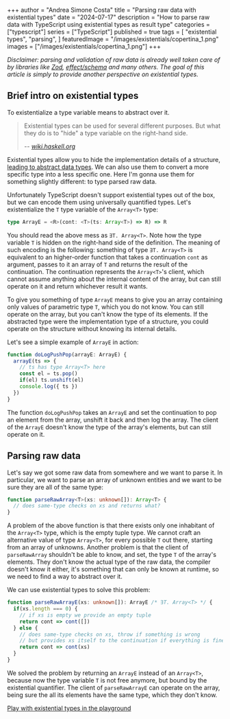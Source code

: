 +++
author = "Andrea Simone Costa"
title = "Parsing raw data with existential types"
date = "2024-07-17"
description = "How to parse raw data with TypeScript using existential types as result type"
categories = ["typescript"]
series = ["TypeScript"]
published = true
tags = [
    "existential types",
    "parsing",
]
featuredImage = "/images/existentials/copertina_1.png"
images = ["/images/existentials/copertina_1.png"]
+++

_Disclaimer: parsing and validation of raw data is already well taken care of by libraries like [Zod](https://zod.dev/), [effect/schema](https://github.com/Effect-TS/effect/tree/main/packages/schema) and many others. The goal of this article is simply to provide another perspective on existential types._

## Brief intro on existential types

To existentialize a type variable means to abstract over it.

> Existential types can be used for several different purposes. But what they do is to "hide" a type variable on the right-hand side.
>
> -- <cite>[wiki.haskell.org](https://wiki.haskell.org/Existential_type)</cite>

Existential types allow you to hide the implementation details of a structure, [leading to abstract data types](https://homepages.inf.ed.ac.uk/gdp/publications/Abstract_existential.pdf). We can also use them to convert a more specific type into a less specific one. Here I'm gonna use them for something slightly different: to type parsed raw data.

Unfortunately TypeScript doesn't support existential types out of the box, but we can encode them using universally quantified types. Let's existentialize the `T` type variable of the `Array<T>` type:

```typescript
type ArrayE = <R>(cont: <T>(ts: Array<T>) => R) => R
```

You should read the above mess as `∃T. Array<T>`. Note how the type variable `T` is hidden on the right-hand side of the definition. The meaning of such encoding is the following: something of type `∃T. Array<T>` is equivalent to an higher-order function that takes a continuation `cont` as argument, passes to it an array of `T` and returns the result of the continuation. The continuation represents the `Array<T>`'s client, which cannot assume anything about the internal content of the array, but can still operate on it and return whichever result it wants.

To give you something of type `ArrayE` means to give you an array containing only values of parametric type `T`, which you do not know. You can still operate on the array, but you can't know the type of its elements. If the abstracted type were the implementation type of a structure, you could operate on the structure without knowing its internal details.

Let's see a simple example of `ArrayE` in action:

```typescript
function doLogPushPop(arrayE: ArrayE) {
  arrayE(ts => {
    // ts has type Array<T> here
    const el = ts.pop()
    if(el) ts.unshift(el)
    console.log({ ts })
  })
}
```

The function `doLogPushPop` takes an `ArrayE` and set the continuation to pop an element from the array, unshift it back and then log the array. The client of the `ArrayE` doesn't know the type of the array's elements, but can still operate on it.

## Parsing raw data

Let's say we got some raw data from somewhere and we want to parse it. In particular, we want to parse an array of unknown entities and we want to be sure they are all of the same type:

```typescript
function parseRawArray<T>(xs: unknown[]): Array<T> {
  // does same-type checks on xs and returns what?
}
```

A problem of the above function is that there exists only one inhabitant of the `Array<T>` type, which is the empty tuple type. We cannot craft an alternative value of type `Array<T>`, for every possible `T` out there, starting from an array of unknowns. Another problem is that the client of `parseRawArray` shouldn't be able to know, and set, the type `T` of the array's elements. They don't know the actual type of the raw data, the compiler doesn't know it either, it's something that can only be known at runtime, so we need to find a way to abstract over it.

We can use existential types to solve this problem:

```typescript
function parseRawArrayE(xs: unknown[]): ArrayE /* ∃T. Array<T> */ {
  if(xs.length === 0) {
    // if xs is empty we provide an empty tuple
    return cont => cont([])
  } else {
    // does same-type checks on xs, throw if something is wrong
    // but provides xs itself to the continuation if everything is fine
    return cont => cont(xs)
  }
}
```

We solved the problem by returning an `ArrayE` instead of an `Array<T>`, because now the type variable `T` is not free anymore, but bound by the existential quantifier. The client of `parseRawArrayE` can operate on the array, being sure the all its elements have the same type, which they don't know.

[Play with existential types in the playground](https://www.typescriptlang.org/play/?target=7&jsx=0&install-plugin=playground-ts-scanner#code/PTAEBcE8AcFNQIICckENIFFQF5SGAiAFQDpEV0AeAgPgCgo5S1MdRyAlKgCgGMB7AO3AAuVtU7gAziORNKVAJQ4qoNouzK2NGiFABXcAEsANgaigAZrv7dDAiL1DcAFrG4BrUAfMQA7g4BSAMqgvABGAFaukqBOqABu8OAuoBKoALaJMLA0lta2-J4SAPIRGACOuqhGBLycEry6SNywImGRNgA0oAAmsBLCIRFRigDeNKCe3pwl7eBEAOaw4AAKSLzg61lF5nUNTbCKAITYuDNRC0ur65tw25y9-fKj4xOgSEuNBeZVErAA3C8AL5aCY6RbgUBVIygTi8Hz8RTQNZwJBmfjpPqQ-jdFKQNKhXhGCQhbwEpKDWYSF58fj9FJ7ZpXaDE3BsWDmIznOH8ADSsEgEl2jWa8mpAjpDxWyJZKnZnJsRG5fIF9z64FFYtphNgRCMvHmQv2TIkXUlxo1oLAzlcHi8oDJTgpUWJsQSEGSqQyoH4unxsCQJNASN4KMMfRedsNjOlutg-Hm5OOuDNMc58aSz1ebw+SC+P3+QJBoB07htk0hRmhwdDBkxqGx7tgBgDD24SAM0A2SGJqHejZSGJe5l4Ac4nIh1cD9WFsHNoDGWZpdOn+wAIn1uCwzgrwUV4Uz-VB1xI2x2u1HYF1q-IAYvxRDJcfN6chjulnv+AfUZAn+3OyPVX6K9kRvItLXdAxiUnSDQDSSCJAMeNPAKSUunqekZ0KHovHMf04whJJ608cAXgmLxOEOR8N0zLNs3AT4LHzUjQGBZjyOY156FgXhvBXZon0OIg4iqXR4BOXAACI2iiCTQAAMjkjiJi4niejVJ8hJEsSTlAKTX3AWSFKUjC1w3QThKMUTQCTb1dEreTFNoiYqJPTTLPgGyfXsoynMOSCZnKSpqlqPjYAEtzRNNdSNwig5mJorN3no3NGKJbIs1YrN2KciAslU0LwosqzxN03IbAMARDMcpyVO8FzuFinAdIksr8iq4ySxcdxQFgBJBCCoNkUPWtiVU1qKtpJS-OKUoKiqGoL0KrSov6DSirirMEteJKGO+NLmMy14dCqd5UG6SBHC6txYBxO0kn5e11kdXt4HG8UQgDaSbCpLMdCe-0fEgxIXAutJdDpV1gfgT14CRAw4MMN0uNANidlqkz+LMxqbPR+rzK00UnIXWidpSvbfgOsDy04YyMbCrGaXMAx5kaVBQk5aydPqohGeZ1n2fgAAfQXaYKrG419f02Y5mzuYljI0AF0BhdFhl6ZPQSfHbcBpY8rnotcrXTF15WRZy4swHCcGIWtbq7R8FwClQUBwXAf0YV+cA3aQRQYLsULaZ0UwsLsSV7F4Lp6xxOIDGaBJu1QWnFqx8EmtwKxeiZ-gbqOHTAPADTU5KjP2UQnPTaTsWNaIT2070bFS+z7pc9wfONNr4uG6znP4vnJTSbzNLb1eYEJlHlHwNC40sRxFMQxdeIoYHL00wTJwOheHR0Ln5lHHrAByCFIdgkdYaG1ERqLAeICQUSAVYnRoF7X4sUhMgLqjy6bWJO1TGJWBOQZEED2Psql7rL0yHAHIVhyp2Cft2WAbBUA+BkOgTgAAPKQ9c3D8G5AAbQALryGkO-LAxNyKYNjOmJwzxmJLgIrwNkAxUHMFwDSCE6hHACHABgiQhNXio14UQXq-pIAYKUKAdBdcvJGCeH3JynUyzDgDHDBGBg3QyNAOtH6JMcwFA2EwymWZmI6Hwu2Po+9cpwB4joiY9CICYJYJQtIqBoDiM4ejdBFpXjZVouAShIikBiP8RIkJNk9KzCqg4zmkk3r8AkvwiYW1wK2w8Mowa8NTDqPgLg-gABaTR2ilL2KZt2cAAB9EJuBPESDwQABgIUpci-iJDCPjsEqRHjOk6VKf0SpXjknbT0fYQxTlx5jx6mleRtFFHdXSV9aIn84m2J8TsWmlD3jdF0M0TgnBoDoK6NwLxEj9kOUKAFOawU9lSNQKNfShybl3NmIoAA-I4KRIgZGJNeIMiY18DFLCUuMliVMkhrB8N6WAEKMAoAAi1BoDZug4TwoIHqghzESASUCSZL9iZ-OGewiR7DOCEP4cCVi2gwDg1QIsLQ9j4G-G6CwrAuAGWIOQSwklLwRjegxCICSCBsSnQkpHRYIgABMABGFiG8Jg8vRBkflgr0QishGK0A4qADMMruW8sVbpAAMts1AqqaUtFAJqgArDqohdL7xBmfjdZl4qWBsqQSg9+JLJVdHFV0TVtroF5Amj0XgBr9TLHBk4ZYIZOC9iYBgEh8aaJxvQBgcQLJlB4q4bSCEACWCSCINAGN3zyIAMUAWqwEgnBeB4WWqmS5tS6n1JwHl0RARktFKxboobw2RujW4tlTLSGim7WG+YEaq39r2Y6od8bxWiiAA)